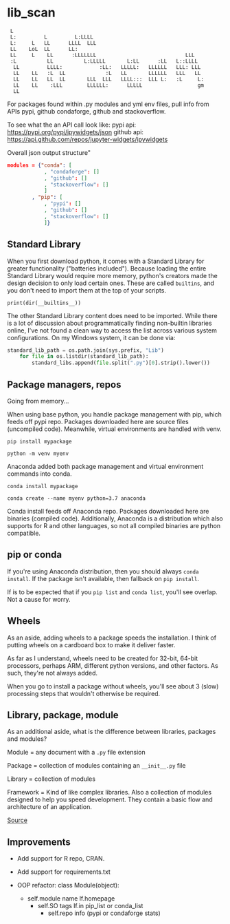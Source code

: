 # lib_scan

```
 L
 L:         L         L:LLLL
 L:     L   LL      LLLL  LLL
 LL    LoL  LL      LL:
 LL     L    LL      :LLLLLLL                             LLL
 :L          LL          L:LLLLL       L:LL      :LL   L::LLLL
  LL         LLLL:            :LL:   LLLLL:   LLLLLL   LLL: LLL
  LL    LL   :L  LL             :L   LL       LLLLLL   LLL   LL
  LL    LL   LL  LL       LLL  LLL   LLLL:::  LLL L:   :L     L:
  LL    LL    :LLL        LLLLLL:      LLLLL                  gm
  LL
```

For packages found within .py modules and yml env files, pull info from APIs pypi, github condaforge, github and stackoverflow.

To see what the an API call look like:
    pypi api: https://pypi.org/pypi/ipywidgets/json
    github api: https://api.github.com/repos/jupyter-widgets/ipywidgets

Overall json output structure"

```json
modules = {"conda": [
        	, "condaforge": []
        	, "github": []
        	, "stackoverflow": []
        	]
        , "pip": [
        	, "pypi": []
        	, "github": []
        	, "stackoverflow": []
        	]}
```

## Standard Library

When you first download python, it comes with a Standard Library for greater functionality ("batteries included"). Because loading the entire Standard Library would require more memory, python's creators made the design decision to only load certain ones. These are called `builtins`, and you don't need to import them at the top of your scripts. 

`print(dir(__builtins__))`

The other Standard Library content does need to be imported. While there is a lot of discussion about programmatically finding non-builtin libraries online, I've not found a clean way to access the list across various system configurations. On my Windows system, it can be done via:

```python
standard_lib_path = os.path.join(sys.prefix, "Lib")
    for file in os.listdir(standard_lib_path):
        standard_libs.append(file.split(".py")[0].strip().lower())
```

## Package managers, repos

Going from memory...

When using base python, you handle package management with pip, which feeds off pypi repo. Packages downloaded here are source files (uncompiled code). Meanwhile, virtual environments are handled with venv.

`pip install mypackage`

`python -m venv myenv`

Anaconda added both package management and virtual environment commands into conda. 

`conda install mypackage`

`conda create --name myenv python=3.7 anaconda`

Conda install feeds off Anaconda repo. Packages downloaded here are binaries (compiled code). Additionally, Anaconda is a distribution which also supports for R and other languages, so not all compiled binaries are python compatible.

## pip or conda

If you're using Anaconda distribution, then you should always `conda install`. If the package isn't available, then fallback on `pip install`.

If is to be expected that if you `pip list` and `conda list`, you'll see overlap. Not a cause for worry.

## Wheels

As an aside, adding wheels to a package speeds the installation. I think of putting wheels on a cardboard box to make it deliver faster.

As far as I understand, wheels need to be created for 32-bit, 64-bit processors, perhaps ARM, different python versions, and other factors. As such, they're not always added.

When you go to install a package without wheels, you'll see about 3 (slow) processing steps that wouldn't otherwise be required.

## Library, package, module

As an additional aside, what is the difference between libraries, packages and modules?

Module = any document with a `.py` file extension

Package = collection of modules containing an `__init__.py` file

Library = collection of modules

Framework = Kind of like complex libraries. Also a collection of modules designed to help you speed development. They contain a basic flow and architecture of an application.

[Source](https://learnpython.com/blog/python-modules-packages-libraries-frameworks/#:~:text=Python%20Libraries&text=Actually%2C%20this%20term%20is%20often,is%20a%20collection%20of%20packages.) 

## Improvements

- Add support for R repo, CRAN.
- Add support for requirements.txt

- OOP refactor:
      class Module(object):
     - self.module name
       lf.homepage
          - self.SO tags
            lf.in pip_list or conda_list
               - self.repo info (pypi or condaforge stats)

## 
